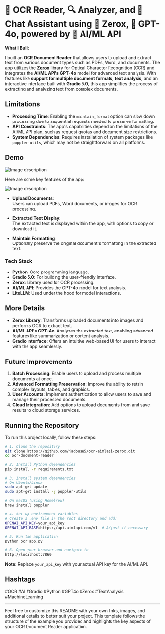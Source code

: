 # 📄 OCR Reader, 🔍 Analyzer, and 💬 Chat Assistant using 🔎 Zerox, 🧠 GPT-4o, powered by 🚀 AI/ML API

**What I Built**

I built an **OCR Document Reader** that allows users to upload and extract text from various document types such as PDFs, Word, and documents. The app utilizes the [**Zerox**](https://github.com/getomni-ai/zerox) library for Optical Character Recognition (OCR) and integrates the **AI/ML API's GPT-4o** model for advanced text analysis. With features like **support for multiple document formats**, **text analysis**, and an interactive interface built with **Gradio 5.0**, this app simplifies the process of extracting and analyzing text from complex documents.

## Limitations

- **Processing Time**: Enabling the `maintain_format` option can slow down processing due to sequential requests needed to preserve formatting.
- **API Constraints**: The app's capabilities depend on the limitations of the AI/ML API plan, such as request quotas and document size restrictions.
- **System Dependencies**: Requires installation of system packages like `poppler-utils`, which may not be straightforward on all platforms.

## Demo

![Image description](https://dev-to-uploads.s3.amazonaws.com/uploads/articles/vtkgt94kkatc14x22uij.gif)

Here are some key features of the app:

![Image description](https://dev-to-uploads.s3.amazonaws.com/uploads/articles/qtp52gnbiwpmq96q2yo4.png)


- **Upload Documents**:  
  Users can upload PDFs, Word documents, or images for OCR processing.

- **Extracted Text Display**:  
  The extracted text is displayed within the app, with options to copy or download it.

- **Maintain Formatting**:  
  Optionally preserve the original document's formatting in the extracted text.

### Tech Stack

- **Python**: Core programming language.
- **Gradio 5.0**: For building the user-friendly interface.
- **Zerox**: Library used for OCR processing.
- **AI/ML API**: Provides the GPT-4o model for text analysis.
- **LiteLLM**: Used under the hood for model interactions.

## More Details

- **Zerox Library**: Transforms uploaded documents into images and performs OCR to extract text.
- **AI/ML API's GPT-4o**: Analyzes the extracted text, enabling advanced features like summarization or content analysis.
- **Gradio Interface**: Offers an intuitive web-based UI for users to interact with the app seamlessly.

## Future Improvements

1. **Batch Processing**: Enable users to upload and process multiple documents at once.
2. **Advanced Formatting Preservation**: Improve the ability to retain complex layouts, tables, and graphics.
3. **User Accounts**: Implement authentication to allow users to save and manage their processed documents.
4. **Cloud Integration**: Add options to upload documents from and save results to cloud storage services.

## Running the Repository

To run this project locally, follow these steps:

```bash
# 1. Clone the repository
git clone https://github.com/jadouse5/ocr-aimlapi-zerox.git
cd ocr-document-reader

# 2. Install Python dependencies
pip install -r requirements.txt

# 3. Install system dependencies
# On Ubuntu/Linux
sudo apt-get update
sudo apt-get install -y poppler-utils

# On macOS (using Homebrew)
brew install poppler

# 4. Set up environment variables
# Create a .env file in the root directory and add:
OPENAI_API_KEY=your_api_key
OPENAI_API_BASE=https://api.aimlapi.com/v1  # Adjust if necessary

# 5. Run the application
python ocr_app.py

# 6. Open your browser and navigate to
http://localhost:7860
```

**Note**: Replace `your_api_key` with your actual API key for the AI/ML API.

## Hashtags

#OCR #AI #Gradio #Python #GPT4o #Zerox #TextAnalysis #MachineLearning

---

Feel free to customize this README with your own links, images, and additional details to better suit your project. This template follows the structure of the example you provided and highlights the key aspects of your OCR Document Reader application.
